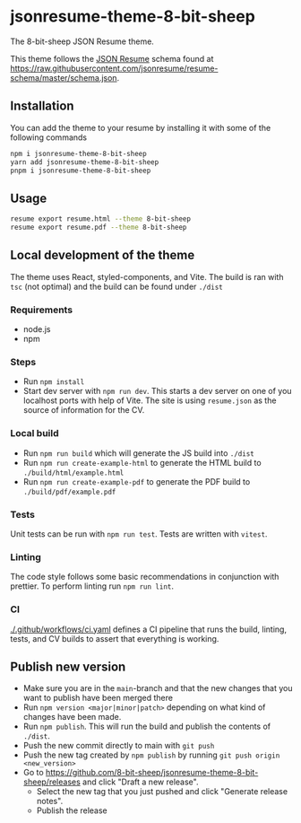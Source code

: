 # jsonresume-theme-8-bit-sheep

The 8-bit-sheep JSON Resume theme.

This theme follows the [JSON Resume](https://jsonresume.org/) schema found at <https://raw.githubusercontent.com/jsonresume/resume-schema/master/schema.json>.

## Installation

You can add the theme to your resume by installing it with some of the following commands

```bash
npm i jsonresume-theme-8-bit-sheep
yarn add jsonresume-theme-8-bit-sheep
pnpm i jsonresume-theme-8-bit-sheep
```

## Usage

```bash
resume export resume.html --theme 8-bit-sheep
resume export resume.pdf --theme 8-bit-sheep
```

## Local development of the theme

The theme uses React, styled-components, and Vite. The build is ran with `tsc` (not optimal) and the build can be found under `./dist`

### Requirements

- node.js
- npm

### Steps

- Run `npm install`
- Start dev server with `npm run dev`. This starts a dev server on one of you localhost ports with help of Vite. The site is using `resume.json` as the source of information for the CV.

### Local build

- Run `npm run build` which will generate the JS build into `./dist`
- Run `npm run create-example-html` to generate the HTML build to `./build/html/example.html`
- Run `npm run create-example-pdf` to generate the PDF build to `./build/pdf/example.pdf`

### Tests

Unit tests can be run with `npm run test`. Tests are written with `vitest`.

### Linting

The code style follows some basic recommendations in conjunction with prettier. To perform linting run `npm run lint`.

### CI

[./.github/workflows/ci.yaml](./.github/workflows/ci.yaml) defines a CI pipeline that runs the build, linting, tests, and CV builds to assert that everything is working.

## Publish new version

- Make sure you are in the `main`-branch and that the new changes that you want to publish have been merged there
- Run `npm version <major|minor|patch>` depending on what kind of changes have been made.
- Run `npm publish`. This will run the build and publish the contents of `./dist`.
- Push the new commit directly to main with `git push`
- Push the new tag created by `npm publish` by running `git push origin <new_version>`
- Go to <https://github.com/8-bit-sheep/jsonresume-theme-8-bit-sheep/releases> and click "Draft a new release".
  - Select the new tag that you just pushed and click "Generate release notes".
  - Publish the release
